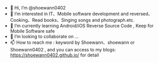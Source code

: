 - 👋 Hi, I’m @shoewann0402
- 👀 I’m interested in IT、Mobile software development and reversed、Cooking、Read books、Singing songs and photograph.etc.
- 🌱 I’m currently learning Android/iOS Reverse Source Code , Keep for Mobile Software safe 
- 💞️ I’m looking to collaborate on ...
- 📫 How to reach me : keyword by Shoewann、shoewann or Shoewann0402 , and you can access to my blogs: https://shoewann0402.github.io/ for detail

<!---
shoewann0402/shoewann0402 is a ✨ special ✨ repository because its `README.md` (this file) appears on your GitHub profile.
You can click the Preview link to take a look at your changes.
--->
